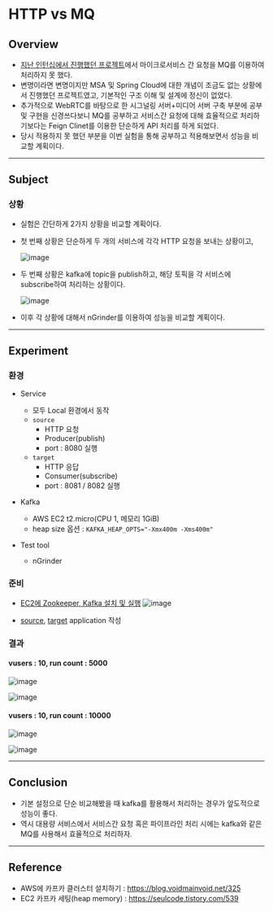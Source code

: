 # HTTP vs MQ
## Overview
- [지난 인턴십에서 진행했던 프로젝트](https://github.com/stove-smooth/sgs-smooth)에서 마이크로서비스 간 요청을 MQ를 이용하여 처리하지 못 했다.
- 변명이라면 변명이지만 MSA 및 Spring Cloud에 대한 개념이 조금도 없는 상황에서 진행했던 프로젝트였고, 기본적인 구조 이해 및 설계에 정신이 없었다.
- 추가적으로 WebRTC를 바탕으로 한 시그널링 서버+미디어 서버 구축 부분에 공부 및 구현을 신경쓰다보니 MQ를 공부하고 서비스간 요청에 대해 효율적으로 처리하기보다는 Feign Clinet를 이용한 단순하게 API 처리를 하게 되었다.
- 당시 적용하지 못 했던 부분을 이번 실험을 통해 공부하고 적용해보면서 성능을 비교할 계획이다. 

---

## Subject
### 상황
- 실험은 간단하게 2가지 상황을 비교할 계획이다.

- 첫 번째 상황은 단순하게 두 개의 서비스에 각각 HTTP 요청을 보내는 상황이고,

    ![image](https://user-images.githubusercontent.com/59307414/155879986-45ea3a60-e9cd-4c16-9500-2d2ab21f5c29.png)

- 두 번째 상황은 kafka에 topic을 publish하고, 해당 토픽을 각 서비스에 subscribe하여 처리하는 상황이다.

    ![image](https://user-images.githubusercontent.com/59307414/155879990-dfb19455-8a50-4c65-b0a5-177d64fce8ae.png)

- 이후 각 상황에 대해서 nGrinder를 이용하여 성능을 비교할 계획이다.

---

## Experiment
### 환경
- Service
    - 모두 Local 환경에서 동작
    - `source`
        - HTTP 요청
        - Producer(publish)
        - port : 8080 실행
    - `target`
        - HTTP 응답
        - Consumer(subscribe)
        - port : 8081 / 8082 실행

- Kafka
    - AWS EC2 t2.micro(CPU 1, 메모리 1GiB)
    - heap size 옵션 : `KAFKA_HEAP_OPTS="-Xmx400m -Xms400m"`

- Test tool
    - nGrinder

### 준비
- [EC2에 Zookeeper, Kafka 설치 및 실행](../usage-install-ec2.md)
    ![image](https://user-images.githubusercontent.com/59307414/155881543-dd325967-2e17-4447-a7cb-36880588bdc7.png)

- [source](./source/), [target](./target/) application 작성

### 결과
#### vusers : 10, run count : 5000
![image](https://user-images.githubusercontent.com/59307414/155887762-514c1d68-9097-479b-94e9-d2a180587ed9.png)

![image](https://user-images.githubusercontent.com/59307414/155887840-22bb132e-5ef6-4654-ae13-f05d282a3d23.png)

#### vusers : 10, run count : 10000
![image](https://user-images.githubusercontent.com/59307414/155888124-37735557-5906-4e8a-9f4d-a3430f59593e.png)

![image](https://user-images.githubusercontent.com/59307414/155887973-051edd74-3616-441b-921e-9efd27bff475.png)

---

## Conclusion
- 기본 설정으로 단순 비교해봤을 때 kafka를 활용해서 처리하는 경우가 앞도적으로 성능이 좋다.
- 역시 대용량 서비스에서 서비스간 요청 혹은 파이프라인 처리 시에는 kafka와 같은 MQ를 사용해서 효율적으로 처리하자. 

---
## Reference
- AWS에 카프카 클러스터 설치하기 : https://blog.voidmainvoid.net/325
- EC2 카프카 세팅(heap memory) : https://seulcode.tistory.com/539